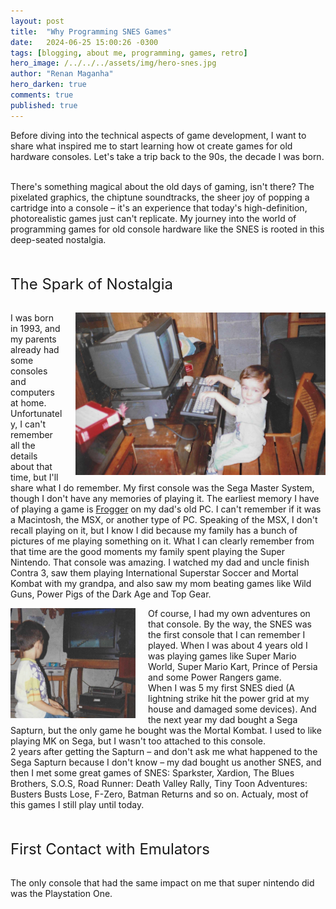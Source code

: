 ```yaml
---
layout: post
title:  "Why Programming SNES Games"
date:   2024-06-25 15:00:26 -0300
tags: [blogging, about me, programming, games, retro]
hero_image: /../../../assets/img/hero-snes.jpg
author: "Renan Maganha"
hero_darken: true
comments: true
published: true
---
```

<div id="Intro" style="align-items: left; justify-content: space-between;">
<p style="margin: 0;">
Before diving into the technical aspects of game development, I want to share what inspired me to start learning how ot create games for old hardware consoles. Let's take a trip back to the 90s, the decade I was born.<br><br>

There's something magical about the old days of gaming, isn't there? The pixelated graphics, the chiptune soundtracks, the sheer joy of popping a cartridge into a console – it's an experience that today's high-definition, photorealistic games just can't replicate. My journey into the world of programming games for old console hardware like the SNES is rooted in this deep-seated nostalgia.

<br><br><font size=5>The Spark of Nostalgia</font><br><br>

<img src="/../../../assets/img/playing-msx.jpg" width=400 style="float: right; margin-left: 20px"> 
I was born in 1993, and my parents already had some consoles and computers at home. Unfortunately, I can't remember all the details about that time, but I'll share what I do remember. My first console was the Sega Master System, though I don't have any memories of playing it. The earliest memory I have of playing a game is <a href="https://www.youtube.com/shorts/jV9lkyY6meI?feature=share">Frogger</a> on my dad's old PC. I can't remember if it was a Macintosh, the MSX, or another type of PC. Speaking of the MSX, I don't recall playing on it, but I know I did because my family has a bunch of pictures of me playing something on it. What I can clearly remember from that time are the good moments my family spent playing the Super Nintendo. That console was amazing. I watched my dad and uncle finish Contra 3, saw them playing International Superstar Soccer and Mortal Kombat with my grandpa, and also saw my mom beating games like Wild Guns, Power Pigs of the Dark Age and Top Gear.<br>

<img src="/../../../assets/img/playing-snes.jpg" width=200 style="float: left; margin-right: 20px">  Of course, I had my own adventures on that console. By the way, the SNES was the first console that I can remember I played. When I was about 4 years old I was playing games like Super Mario World, Super Mario Kart, Prince of Persia and some Power Rangers game.<br>
When I was 5 my first SNES died (A lightning strike hit the power grid at my house and damaged some devices). And the next year my dad bought a Sega Sapturn, but the only game he bought was the Mortal Kombat. I used to like playing MK on Sega, but I wasn't too attached to this console.<br>
2 years after getting the Sapturn – and don't ask me what happened to the Sega Sapturn because I don't know – my dad bought us another SNES, and then I met some great games of SNES: Sparkster, Xardion, The Blues Brothers, S.O.S, Road Runner: Death Valley Rally, Tiny Toon Adventures: Busters Busts Lose, F-Zero, Batman Returns and so on. Actualy, most of this games I still play until today.

<br><br><font size=5>First Contact with Emulators</font><br><br>

The only console that had the same impact on me that super nintendo did was the Playstation One.


</p>
</div>